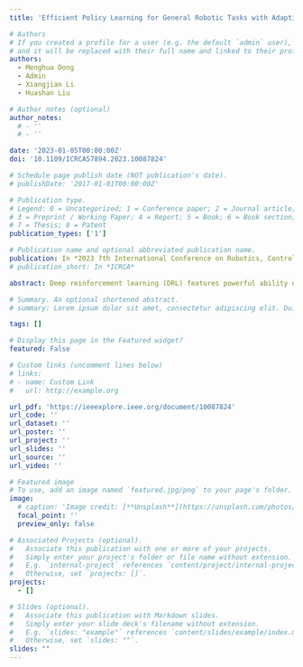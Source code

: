 ```yaml
---
title: 'Efficient Policy Learning for General Robotic Tasks with Adaptive Dual-memory Hindsight Experience Replay Based on Deep Reinforcement Learning'

# Authors
# If you created a profile for a user (e.g. the default `admin` user), write the username (folder name) here
# and it will be replaced with their full name and linked to their profile.
authors:
  - Menghua Dong
  - Admin
  - Xiangjian Li
  - Huashan Liu

# Author notes (optional)
author_notes:
  # - ''
  # - ''

date: '2023-01-05T00:00:00Z'
doi: '10.1109/ICRCA57894.2023.10087824'

# Schedule page publish date (NOT publication's date).
# publishDate: '2017-01-01T00:00:00Z'

# Publication type.
# Legend: 0 = Uncategorized; 1 = Conference paper; 2 = Journal article;
# 3 = Preprint / Working Paper; 4 = Report; 5 = Book; 6 = Book section;
# 7 = Thesis; 8 = Patent
publication_types: ['1']

# Publication name and optional abbreviated publication name.
publication: In *2023 7th International Conference on Robotics, Control and Automation (ICRCA)*
# publication_short: In *ICRCA*

abstract: Deep reinforcement learning (DRL) features powerful ability of perception and decision-making, which is reward-driven and learns strategies through the interaction between the agent and the environment. However, the discrete reward mechanism makes it difficult for DRL to obtain positive feedback in the early stage of interaction, resulting in low learning efficiency. The hindsight experience replay (HER) mechanism can improve the deficiency of the discrete reward, but it also causes a lot of data redundancy. This paper proposes an adaptive dual-memory hindsight experience replay structure. The success rate of the algorithm can be improved while the training efficiency can be ensured by using the dual-memory bank structure to split the empirical data and adjusting the proportion of HER mechanism. The proposed method is applied to the DRL algorithm and verified on a 7-DoF robot, and experimental results show that the algorithm has good performance.

# Summary. An optional shortened abstract.
# summary: Lorem ipsum dolor sit amet, consectetur adipiscing elit. Duis posuere tellus ac convallis placerat. Proin tincidunt magna sed ex sollicitudin condimentum.

tags: []

# Display this page in the Featured widget?
featured: False

# Custom links (uncomment lines below)
# links:
# - name: Custom Link
#   url: http://example.org

url_pdf: 'https://ieeexplore.ieee.org/document/10087824'
url_code: ''
url_dataset: ''
url_poster: ''
url_project: ''
url_slides: ''
url_source: ''
url_video: ''

# Featured image
# To use, add an image named `featured.jpg/png` to your page's folder.
image:
  # caption: 'Image credit: [**Unsplash**](https://unsplash.com/photos/pLCdAaMFLTE)'
  focal_point: ''
  preview_only: false

# Associated Projects (optional).
#   Associate this publication with one or more of your projects.
#   Simply enter your project's folder or file name without extension.
#   E.g. `internal-project` references `content/project/internal-project/index.md`.
#   Otherwise, set `projects: []`.
projects:
  - []

# Slides (optional).
#   Associate this publication with Markdown slides.
#   Simply enter your slide deck's filename without extension.
#   E.g. `slides: "example"` references `content/slides/example/index.md`.
#   Otherwise, set `slides: ""`.
slides: ""
---
```


